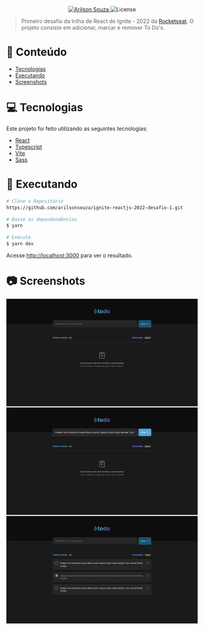 <p align="center">
   <a href="https://www.linkedin.com/in/arilsonsouza/">
      <img alt="Arilson Souza" src="https://img.shields.io/badge/-Arilson Souza-DD6B20?style=flat&logo=Linkedin&logoColor=white" />
   </a>

  <img alt="License" src="https://img.shields.io/badge/license-MIT-DD6B20">
</p>

> Primeiro desafio da trilha de React do Ignite - 2022 da [Rocketseat](https://github.com/Rocketseat). O projeto consiste em adicionar, marcar e remover To Do's.

# :pushpin: Conteúdo

- [Tecnologias](#computer_tecnologias)
- [Executando](#construction_worker-executando)
- [Screenshots](#construction_screenshots)

# :computer: Tecnologias

Este projeto foi feito utilizando as seguintes tecnologias:

- [React](https://reactjs.org/)
- [Typescript](https://www.typescriptlang.org/)
- [Vite](https://vitejs.dev/)
- [Sass](https://sass-lang.com/)
# :construction_worker: Executando

```bash
# Clone o Repositório
https://github.com/arilsonsouza/ignite-reactjs-2022-desafio-1.git
```

```bash
# Baixe as dependendências
$ yarn
```

```bash
# Execute
$ yarn dev
```

Acesse <http://localhost:3000> para ver o resultado.

# :camera: Screenshots
![Without tasks](screenshots/without-tasks.jpg)
![Adding task](screenshots/adding-task.png)
![With tasks](screenshots/with-tasks.png)
